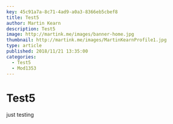 ```yaml
---
key: 45c91a7a-8c71-4ad9-a0a3-8366eb5cbef8
title: Test5
author: Martin Kearn
description: Test5
image: http://martink.me/images/banner-home.jpg
thumbnail: http://martink.me/images/MartinKearnProfile1.jpg
type: article
published: 2018/11/21 13:35:00
categories: 
  - Test5
  - Mod1353
---
```

# Test5
just testing
